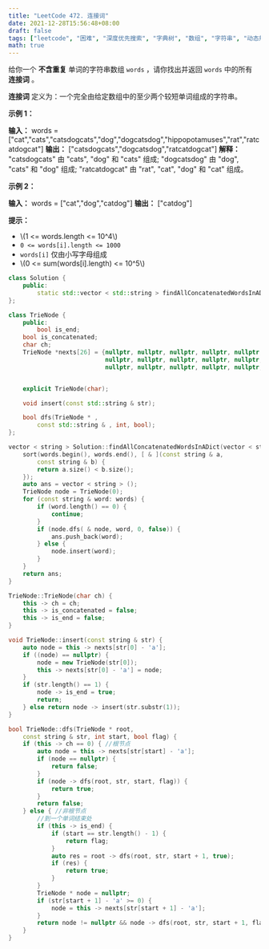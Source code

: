```yaml
---
title: "LeetCode 472. 连接词"
date: 2021-12-28T15:56:48+08:00
draft: false
tags: ["leetcode", "困难", "深度优先搜索", "字典树", "数组", "字符串", "动态规划"]
math: true
---
```


给你一个 **不含重复** 单词的字符串数组 `words` ，请你找出并返回 `words` 中的所有 **连接词** 。

**连接词** 定义为：一个完全由给定数组中的至少两个较短单词组成的字符串。

<!--more-->

**示例 1：**

**输入：** words = ["cat","cats","catsdogcats","dog","dogcatsdog","hippopotamuses","rat","ratcatdogcat"]
**输出：** ["catsdogcats","dogcatsdog","ratcatdogcat"]
**解释：** "catsdogcats" 由 "cats", "dog" 和 "cats" 组成;
"dogcatsdog" 由 "dog", "cats" 和 "dog" 组成;
"ratcatdogcat" 由 "rat", "cat", "dog" 和 "cat" 组成。

**示例 2：**

**输入：** words = ["cat","dog","catdog"]
**输出：** ["catdog"]

**提示：**

- \\(1 <= words.length <= 10^4\\)
- `0 <= words[i].length <= 1000`
- `words[i]` 仅由小写字母组成
- \\(0 <= sum(words[i].length) <= 10^5\\)

```cpp
class Solution {
    public:
        static std::vector < std::string > findAllConcatenatedWordsInADict(std::vector < std::string > & );
};

class TrieNode {
    public:
        bool is_end;
    bool is_concatenated;
    char ch;
    TrieNode *nexts[26] = {nullptr, nullptr, nullptr, nullptr, nullptr, nullptr, nullptr, nullptr, nullptr, nullptr,
                           nullptr, nullptr, nullptr, nullptr, nullptr, nullptr, nullptr, nullptr, nullptr, nullptr,
                           nullptr, nullptr, nullptr, nullptr, nullptr, nullptr};


    explicit TrieNode(char);

    void insert(const std::string & str);

    bool dfs(TrieNode * ,
        const std::string & , int, bool);
};

vector < string > Solution::findAllConcatenatedWordsInADict(vector < string > & words) {
    sort(words.begin(), words.end(), [ & ](const string & a,
        const string & b) {
        return a.size() < b.size();
    });
    auto ans = vector < string > ();
    TrieNode node = TrieNode(0);
    for (const string & word: words) {
        if (word.length() == 0) {
            continue;
        }
        if (node.dfs( & node, word, 0, false)) {
            ans.push_back(word);
        } else {
            node.insert(word);
        }
    }
    return ans;
}

TrieNode::TrieNode(char ch) {
    this -> ch = ch;
    this -> is_concatenated = false;
    this -> is_end = false;
}

void TrieNode::insert(const string & str) {
    auto node = this -> nexts[str[0] - 'a'];
    if ((node) == nullptr) {
        node = new TrieNode(str[0]);
        this -> nexts[str[0] - 'a'] = node;
    }
    if (str.length() == 1) {
        node -> is_end = true;
        return;
    } else return node -> insert(str.substr(1));
}

bool TrieNode::dfs(TrieNode * root,
    const string & str, int start, bool flag) {
    if (this -> ch == 0) { //根节点
        auto node = this -> nexts[str[start] - 'a'];
        if (node == nullptr) {
            return false;
        }
        if (node -> dfs(root, str, start, flag)) {
            return true;
        }
        return false;
    } else { //非根节点
        //到一个单词结束处
        if (this -> is_end) {
            if (start == str.length() - 1) {
                return flag;
            }
            auto res = root -> dfs(root, str, start + 1, true);
            if (res) {
                return true;
            }
        }
        TrieNode * node = nullptr;
        if (str[start + 1] - 'a' >= 0) {
            node = this -> nexts[str[start + 1] - 'a'];
        }
        return node != nullptr && node -> dfs(root, str, start + 1, flag);
    }
}
```
